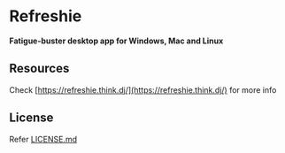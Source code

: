 # Refreshie

**Fatigue-buster desktop app for Windows, Mac and Linux**

## Resources

Check [https://refreshie.think.dj/](https://refreshie.think.dj/) for more info

## License

Refer [LICENSE.md](LICENSE.md)
